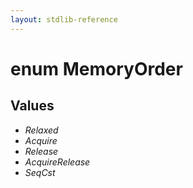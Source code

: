 ```yaml
---
layout: stdlib-reference
---
```


# enum MemoryOrder

## Values 

* _Relaxed_
* _Acquire_
* _Release_
* _AcquireRelease_
* _SeqCst_
